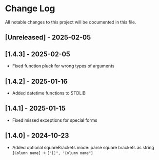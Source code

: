 # Change Log
All notable changes to this project will be documented in this file.

## [Unreleased] - 2025-02-05


## [1.4.3] - 2025-02-05
- Fixed function pluck for wrong types of arguments

## [1.4.2] - 2025-01-16
- Added datetime functions to STDLIB 

## [1.4.1] - 2025-01-15
- Fixed missed exceptions for special forms

## [1.4.0] - 2024-10-23
- Added optional squareBrackets mode: parse square brackets as string `[Column name]` -> `["[]", "Column name"]` 

